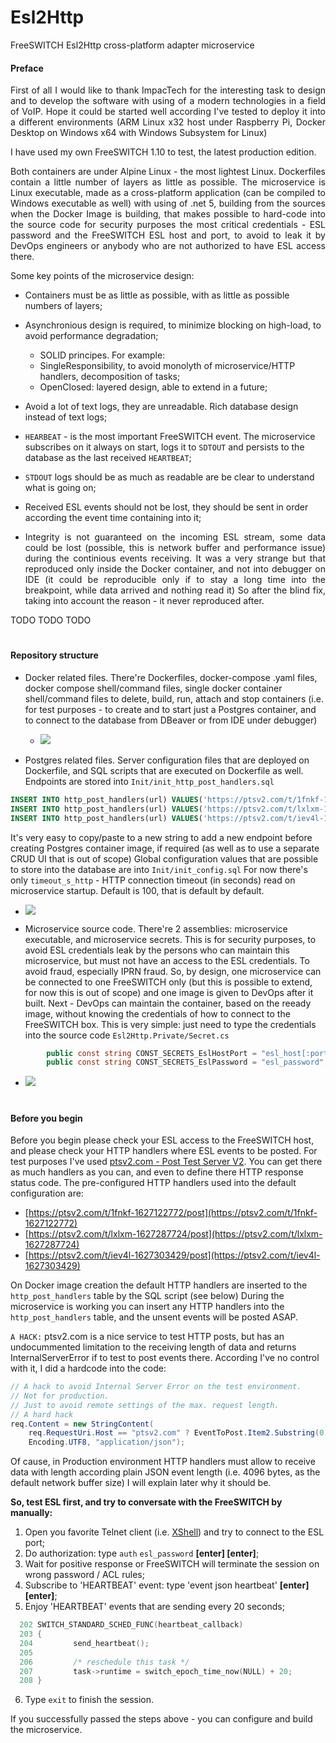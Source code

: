 # Esl2Http
FreeSWITCH Esl2Http cross-platform adapter microservice

#### Preface
<p align="justify">
First of all I would like to thank ImpacTech for the interesting task to design and to develop the software with using of a modern technologies in a field of VoIP. Hope it could be started well according I've tested to deploy it into a different environments (ARM Linux x32 host under Raspberry Pi, Docker Desktop on Windows x64 with Windows Subsystem for Linux)
</p>

I have used my own FreeSWITCH 1.10 to test, the latest production edition.

<p align="justify">
Both containers are under Alpine Linux - the most lightest Linux. Dockerfiles contain a little number of layers as little as possible. The microservice is Linux executable, made as a cross-platform application (can be compiled to Windows executable as well) with using of .net 5, building from the sources when the Docker Image is building, that makes possible to hard-code into the source code for security purposes the most critical credentials - ESL password and the FreeSWITCH ESL host and port, to avoid to leak it by DevOps engineers or anybody who are not authorized to have ESL access there.
</p>

Some key points of the microservice design:
- Containers must be as little as possible, with as little as possible numbers of layers;
- Asynchronious design is required, to minimize blocking on high-load, to avoid performance degradation;

  - SOLID principes. For example:
  - SingleResponsibility, to avoid monolyth of microservice/HTTP handlers, decomposition of tasks;
  - OpenClosed: layered design, able to extend in a future;
  
 - Avoid a lot of text logs, they are unreadable. Rich database design instead of text logs;
 - `HEARBEAT` - is the most important FreeSWITCH event. The microservice subscribes on it always on start, logs it to `SDTOUT` and persists to the database as the last received `HEARTBEAT`;
 - `STDOUT` logs should be as much as readable are be clear to understand what is going on;
 - Received ESL events should not be lost, they should be sent in order according the event time containing into it;
 - <p align="justify">Integrity is not guaranteed on the incoming ESL stream, some data could be lost (possible, this is network buffer and performance issue) during the continious events receiving. It was a very strange but that reproduced only inside the Docker container, and not into debugger on IDE (it could be reproducible only if to stay a long time into the breakpoint, while data arrived and nothing read it) So after the blind fix, taking into account the reason - it never reproduced after.</p>


TODO TODO TODO
#
#### Repository structure

- Docker related files. There're Dockerfiles, docker-compose .yaml files, docker compose shell/command files, single docker container shell/command files to delete, build, run, attach and stop containers (i.e. for test purposes - to create and to start just a Postgres container, and to connect to the database from DBeaver or from IDE under debugger)
  - ![](ProjectFiles/README-docker.png)
 
- Postgres related files. Server configuration files that are deployed on Dockerfile, and SQL scripts that are executed on Dockerfile as well. Endpoints are stored into `Init/init_http_post_handlers.sql`
```sql
INSERT INTO http_post_handlers(url) VALUES('https://ptsv2.com/t/1fnkf-1627122772/post');
INSERT INTO http_post_handlers(url) VALUES('https://ptsv2.com/t/lxlxm-1627287724/post');
INSERT INTO http_post_handlers(url) VALUES('https://ptsv2.com/t/iev4l-1627303429/post');
```
It's very easy to copy/paste to a new string to add a new endpoint before creating Postgres container image, if required (as well as to use a separate CRUD UI that is out of scope) Global configuration values that are possible to store into the database are into `Init/init_config.sql` For now there's only `timeout_s_http` - HTTP connection timeout (in seconds) read on microservice startup. Default is 100, that is default by default.
  - ![](ProjectFiles/README-postgres.png)
 
- Microservice source code. There're 2 assemblies: microservice executable, and microservice secrets. This is for security purposes, to avoid ESL credentials leak by the persons who can maintain this microservice, but must not have an access to the ESL credentials. To avoid fraud, especially IPRN fraud. So, by design, one microservice can be connected to one FreeSWITCH only (but this is possible to extend, for now this is out of scope) and one image is given to DevOps after it built. Next - DevOps can maintain the container, based on the reeady image, without knowing the credentials of how to connect to the FreeSWITCH box. This is very simple: just need to type the credentials into the source code `Esl2Http.Private/Secret.cs`
```c#
        public const string CONST_SECRETS_EslHostPort = "esl_host[:port]";
        public const string CONST_SECRETS_EslPassword = "esl_password";
```
  - ![](ProjectFiles/README-private.png)

#
#### Before you begin

Before you begin please check your ESL access to the FreeSWITCH host, and please check your HTTP handlers where ESL events to be posted. For test purposes I've used [ptsv2.com - Post Test Server V2](https://ptsv2.com/). You can get there as much handlers as you can, and even to define there HTTP response status code. The pre-configured HTTP handlers used into the default configuration are:

- [https://ptsv2.com/t/1fnkf-1627122772/post](https://ptsv2.com/t/1fnkf-1627122772)
- [https://ptsv2.com/t/lxlxm-1627287724/post](https://ptsv2.com/t/lxlxm-1627287724)
- [https://ptsv2.com/t/iev4l-1627303429/post](https://ptsv2.com/t/iev4l-1627303429)

On Docker image creation the default HTTP handlers are inserted to the `http_post_handlers` table by the SQL script (see below)
During the microservice is working you can insert any HTTP handlers into the `http_post_handlers` table, and the unsent events will be posted ASAP.

`A HACK:` ptsv2.com is a nice service to test HTTP posts, but has an undocummented limitation to the receiving length of data and returns InternalServerError if to test to post events there. According I've no control with it, I did a hardcode into the code:
```c#
// A hack to avoid Internal Server Error on the test environment.
// Not for production.
// Just to avoid remote settings of the max. request length.
// A hard hack
req.Content = new StringContent(
    req.RequestUri.Host == "ptsv2.com" ? EventToPost.Item2.Substring(0, 1500) : EventToPost.Item2,
    Encoding.UTF8, "application/json");
```
Of cause, in Production environment HTTP handlers must allow to receive data with length according plain JSON event length (i.e. 4096 bytes, as the default network buffer size)
I will explain later why it should be.

**So, test ESL first, and try to conversate with the FreeSWITCH by manually:**

1. Open you favorite Telnet client (i.e. [XShell](https://www.netsarang.com/en/free-for-home-school/)) and try to connect to the ESL port;
2. Do authorization: type `auth` `esl_password` **[enter] [enter]**;
3. Wait for positive response or FreeSWITCH will terminate the session on wrong password / ACL rules;
4. Subscribe to 'HEARTBEAT' event: type 'event json heartbeat' **[enter] [enter]**;
5. Enjoy 'HEARTBEAT' events that are sending every 20 seconds;
```c
  202 SWITCH_STANDARD_SCHED_FUNC(heartbeat_callback)
  203 {
  204         send_heartbeat();
  205 
  206         /* reschedule this task */
  207         task->runtime = switch_epoch_time_now(NULL) + 20;
  208 }
```
6. Type `exit` to finish the session.

If you successfully passed the steps above - you can configure and build the microservice.
